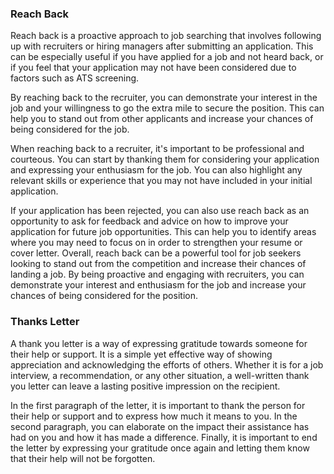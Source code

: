### Reach Back

Reach back is a proactive approach to job searching that involves following up with recruiters or hiring managers after submitting an application. This can be especially useful if you have applied for a job and not heard back, or if you feel that your application may not have been considered due to factors such as ATS screening.

By reaching back to the recruiter, you can demonstrate your interest in the job and your willingness to go the extra mile to secure the position. This can help you to stand out from other applicants and increase your chances of being considered for the job.

When reaching back to a recruiter, it's important to be professional and courteous. You can start by thanking them for considering your application and expressing your enthusiasm for the job. You can also highlight any relevant skills or experience that you may not have included in your initial application.

If your application has been rejected, you can also use reach back as an opportunity to ask for feedback and advice on how to improve your application for future job opportunities. This can help you to identify areas where you may need to focus on in order to strengthen your resume or cover letter.
Overall, reach back can be a powerful tool for job seekers looking to stand out from the competition and increase their chances of landing a job. By being proactive and engaging with recruiters, you can demonstrate your interest and enthusiasm for the job and increase your chances of being considered for the position.

### Thanks Letter

A thank you letter is a way of expressing gratitude towards someone for their help or support. It is a simple yet effective way of showing appreciation and acknowledging the efforts of others. Whether it is for a job interview, a recommendation, or any other situation, a well-written thank you letter can leave a lasting positive impression on the recipient.

In the first paragraph of the letter, it is important to thank the person for their help or support and to express how much it means to you. In the second paragraph, you can elaborate on the impact their assistance has had on you and how it has made a difference. Finally, it is important to end the letter by expressing your gratitude once again and letting them know that their help will not be forgotten.
